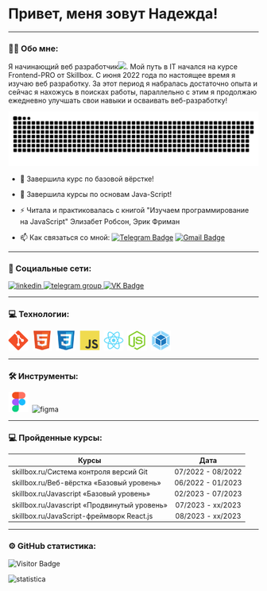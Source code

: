
# Привет, меня зовут Надежда!

---

### :man_technologist: Обо мне:

Я начинающий веб разработчик<img src="https://media.giphy.com/media/WUlplcMpOCEmTGBtBW/giphy.gif" width="30px">. Мой путь в IT начался на курсе Frontend-PRO от Skillbox. С июня 2022 года по настоящее время я изучаю веб разработку. За этот период я набралась достаточно опыта и сейчас я нахожусь в поисках работы, параллельно с этим я продолжаю ежедневно улучшать свои навыки и осваивать веб-разработку!

<p align="center">
 <img width="600" src="assets/github-snake.svg" alt="snake"/>
</p>

- :telescope: Завершила курс по базовой вёрстке!

- :seedling: Завершила курсы по основам Java-Script!

- :zap: Читала и практиковалась с книгой "Изучаем программирование на JavaScript"  Элизабет Робсон, Эрик Фриман

- :mailbox: Как связаться со мной: [![Telegram Badge](https://img.shields.io/badge/-gusevanadezhda-blue?style=flat&logo=Telegram&logoColor=white)](https://t.me/gusnn87) [![Gmail Badge](https://img.shields.io/badge/-Gmail-red?style=flat&logo=Gmail&logoColor=white)](mailto:gusevann1987@gmail.com)

---

### 🤝 Социальные сети:

  <div id="badges">
    <a href="https://www.linkedin.com/in/%D0%BD%D0%B0%D0%B4%D0%B5%D0%B6%D0%B4%D0%B0-%D0%B3%D1%83%D1%81%D0%B5%D0%B2%D0%B0-392781287/" target="_blank">
      <img src="https://cdn-icons-png.flaticon.com/512/2504/2504799.png" width="40" height="40" alt="linkedin" />
    </a>
    <a href="https://t.me/gusnn87" target="_blank">
      <img src="https://cdn-icons-png.flaticon.com/512/2111/2111646.png" width="40" height="40" alt="telegram group" />
    </a>
    <a href="https://vk.com/guseva_nadusha" target="_blank">
      <img src="https://cdn-icons-png.flaticon.com/512/145/145813.png" width="40" height="40" alt="VK Badge"/>
    </a>
  </div>

---

### 💻 Технологии:

<div>
  <img src="https://github.com/devicons/devicon/blob/master/icons/git/git-original.svg" title="git" alt="git" width="40" height="40"/>&nbsp
  <img src="https://github.com/devicons/devicon/blob/master/icons/html5/html5-original.svg" title="html5" alt="html5" width="40" height="40"/>&nbsp
  <img src="https://github.com/devicons/devicon/blob/master/icons/css3/css3-original.svg" title="css" alt="css" width="40" height="40"/>&nbsp
  <img src="https://github.com/devicons/devicon/blob/master/icons/javascript/javascript-original.svg" title="javascript" alt="javascript" width="40" height="40"/>&nbsp
  <img src="https://github.com/devicons/devicon/blob/master/icons/react/react-original.svg" title="reactjs" alt="reactjs" width="40" height="40"/>&nbsp
  <img src="https://github.com/devicons/devicon/blob/master/icons/nodejs/nodejs-original.svg" title="nodejs" alt="nodejs" width="40" height="40"/>&nbsp
  <img src="https://github.com/devicons/devicon/blob/master/icons/webpack/webpack-original.svg" title="webpack" alt="webpack" width="40" height="40"/>&nbsp;
  
</div>

---

### 🛠 Инструменты:

<div>
  <img src="https://github.com/devicons/devicon/blob/master/icons/figma/figma-original.svg" title="figma" alt="figma" width="40" height="40"/>&nbsp;
  <img src="https://github.com/devicons/devicon/blob/master/icons/figma/Bootstrap.svg" title="figma" alt="figma" width="40" height="40"/>&nbsp;
</div>

---

### 💻 Пройденные курсы:

| Курсы                                                           | Дата              |
| ----------------------------------------------------------------| :---------------: |
| skillbox.ru/Система контроля версий Git                         | 07/2022 - 08/2022 |
| skillbox.ru/Веб-вёрстка «Базовый уровень»                       | 06/2022 - 01/2023 |
| skillbox.ru/Javascript «Базовый уровень»                        | 02/2023 - 07/2023 |
| skillbox.ru/Javascript «Продвинутый уровень»                    | 07/2023 - xx/2023 |
| skillbox.ru/JavaScript-фреймворк React.js                       | 08/2023 - xx/2023 |


---

### ⚙️ GitHub статистика:


![Visitor Badge](https://visitor-badge.laobi.icu/badge?page_id=gusevann)

<div>
<img src="http://github-profile-summary-cards.vercel.app/api/cards/profile-details?username=gusevann&theme=dracula" title="statistica" alt="statistica" width="1500" height="500"/>&nbsp;
</div>

